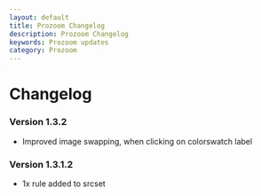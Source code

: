 ```yaml
---
layout: default
title: Prozoom Changelog
description: Prozoom Changelog
keywords: Prozoom updates
category: Prozoom
---
```


# Changelog

### Version 1.3.2

 -  Improved image swapping, when clicking on colorswatch label

### Version 1.3.1.2

 -  1x rule added to srcset
